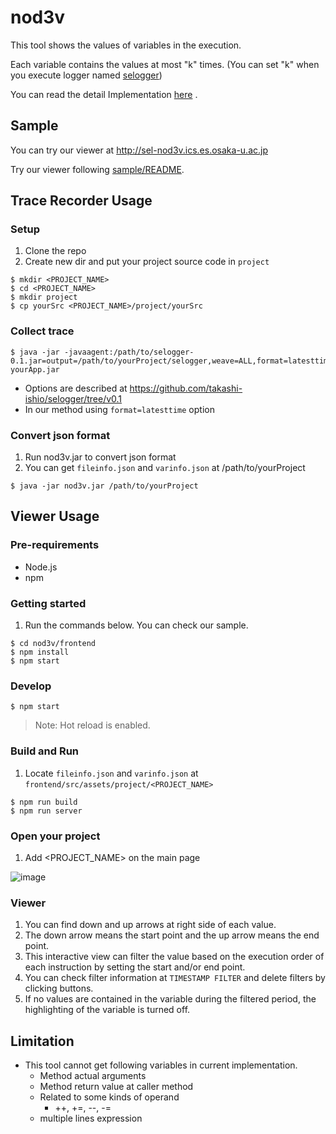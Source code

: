 # nod3v
This tool shows the values of variables in the execution.

Each variable contains the values at most "k" times. (You can set "k" when you execute logger named [selogger](https://github.com/takashi-ishio/selogger/tree/v0.1))

You can read the detail Implementation [here](http://sel.ist.osaka-u.ac.jp/lab-db/betuzuri/archive/1172/1172.pdf) .

## Sample
You can try our viewer at http://sel-nod3v.ics.es.osaka-u.ac.jp

Try our viewer following [sample/README](/sample/README.md).


## Trace Recorder Usage
### Setup 
1. Clone the repo
1. Create new dir and put your project source code in `project`
```
$ mkdir <PROJECT_NAME>
$ cd <PROJECT_NAME>
$ mkdir project
$ cp yourSrc <PROJECT_NAME>/project/yourSrc
```
### Collect trace 
```
$ java -jar -javaagent:/path/to/selogger-0.1.jar=output=/path/to/yourProject/selogger,weave=ALL,format=latesttime,size=32,keepobj=true yourApp.jar 
```
 *  Options are described at https://github.com/takashi-ishio/selogger/tree/v0.1
 *  In our method using `format=latesttime` option
### Convert json format
1. Run nod3v.jar to convert json format
1. You can get `fileinfo.json` and `varinfo.json` at /path/to/yourProject
```
$ java -jar nod3v.jar /path/to/yourProject
```

## Viewer Usage

### Pre-requirements

* Node.js
* npm

### Getting started

1. Run the commands below. You can check our sample.
```
$ cd nod3v/frontend
$ npm install
$ npm start
```

### Develop

```
$ npm start
```

> Note: Hot reload is enabled.

### Build and Run

1. Locate `fileinfo.json` and `varinfo.json` at `frontend/src/assets/project/<PROJECT_NAME>`
```
$ npm run build
$ npm run server
```

### Open your project

1. Add <PROJECT_NAME> on the main page

![image](https://user-images.githubusercontent.com/31942441/65929436-17973900-e3d0-11e9-99ad-14ac83bf491b.png)

### Viewer 
1. You can find down and up arrows at right side of each value.
1. The down arrow means the start point and the up arrow means the end point.
1. This interactive view can filter the value based on the execution order of each instruction by setting the start and/or end point.
1. You can check filter information at `TIMESTAMP FILTER` and delete filters by clicking buttons.
1. If no values are contained in the variable during the filtered period, the highlighting of the variable is turned off.

## Limitation
  * This tool cannot get following variables in current implementation.
    * Method actual arguments
    * Method return value at caller method
    * Related to some kinds of operand 
      * ++, +=, --, -=
    * multiple lines expression

